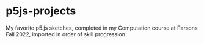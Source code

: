 # p5js-projects
My favorite p5.js sketches, completed in my Computation course at Parsons Fall 2022, imported in order of skill progression
